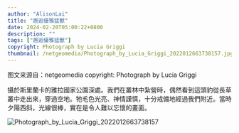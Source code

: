 ```yaml
---
author: "AlisonLai"
title: "邂逅優雅猛獸"
date: 2024-02-20T05:00:22+0800
description: ""
tags: ["邂逅優雅猛獸"]
copyright: Photograph by Lucia Griggi
thumbnail: /netgeomedia/Photograph_by_Lucia_Griggi_2022012663738157.jpg
---
```

图文来源自：netgeomedia  copyright: Photograph by Lucia Griggi

攝於斯里蘭卡的雅拉國家公園深處。我們在叢林中紮營時，偶然看到這頭豹從長草叢中走出來，穿過空地。牠毛色光亮、神情謹慎，十分戒備地經過我們附近。當時夕陽西斜，光線很棒，實在是令人難以忘懷的畫面。

![Photograph_by_Lucia_Griggi_2022012663738157](/netgeomedia/Photograph_by_Lucia_Griggi_2022012663738157.jpg)